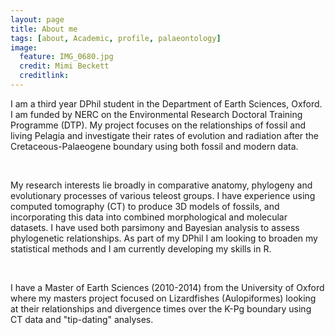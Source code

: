 ```yaml
---
layout: page
title: About me
tags: [about, Academic, profile, palaeontology]
image:
  feature: IMG_0680.jpg
  credit: Mimi Beckett
  creditlink: 
---
```


I am a third year DPhil student in the Department of Earth Sciences, Oxford. I am funded by NERC on the Environmental Research Doctoral Training Programme (DTP). My project focuses on the relationships of fossil and living Pelagia and investigate their rates of evolution and radiation after the Cretaceous-Palaeogene boundary using both fossil and modern data. 

<br/> 

My research interests lie broadly in comparative anatomy, phylogeny and evolutionary processes of various teleost groups. I have experience using computed tomography (CT) to produce 3D models of fossils, and incorporating this data into combined morphological and molecular datasets. I have used both parsimony and Bayesian analysis to assess phylogenetic relationships. As part of my DPhil I am looking to broaden my statistical methods and I am currently developing my skills in R. 

<br/> 

I have a Master of Earth Sciences (2010-2014) from the University of Oxford where my masters project focused on Lizardfishes (Aulopiformes) looking at their relationships and divergence times over the K-Pg boundary using CT data and "tip-dating" analyses.


